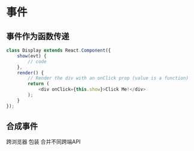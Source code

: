# 事件
## 事件作为函数传递
```js
class Display extends React.Component({    
    show(evt) {
        // code   
    },   
    render() {      
        // Render the div with an onClick prop (value is a function)        
        return (            
            <div onClick={this.show}>Click Me!</div>
        );    
    }
});

```

## 合成事件
跨浏览器 包装 合并不同跨端API
